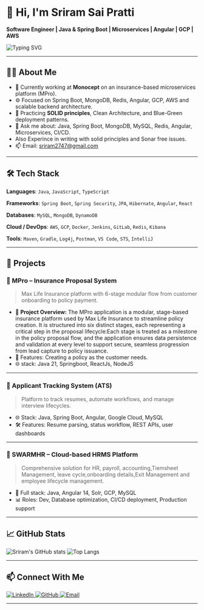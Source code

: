 # 👋 Hi, I'm Sriram Sai Pratti

**Software Engineer | Java & Spring Boot | Microservices | Angular | GCP | AWS**

![Typing SVG](https://readme-typing-svg.herokuapp.com?font=Roboto&pause=1000&color=00BFFF&width=435&lines=Software+Engineer;Microservices+Developer;Spring+Boot+%7C+Java+%7C+Angular;Clean+Code+%7C+SOLID+%7C+Scalable+Systems)

---

## 👨‍💼 About Me

- 🚀 Currently working at **Monocept** on an insurance-based microservices platform (MPro).
- ⚙️ Focused on Spring Boot, MongoDB, Redis, Angular, GCP, AWS and scalable backend architecture.
- 🧠 Practicing **SOLID principles**, Clean Architecture, and Blue-Green deployment patterns.
- 💬 Ask me about: Java, Spring Boot, MongoDB, MySQL, Redis, Angular, Microservices, CI/CD.
- Also Experince in writing with solid principles and Sonar free issues.
- 📫 Email: [sriram2747@gmail.com](mailto:sriram2747@gmail.com)

---

## 🛠️ Tech Stack

**Languages**: `Java`, `JavaScript`, `TypeScript`

**Frameworks**: `Spring Boot`, `Spring Security`, `JPA`, `Hibernate`, `Angular`, `React`

**Databases**: `MySQL`, `MongoDB`, `DynamoDB`

**Cloud / DevOps**: `AWS`, `GCP`, `Docker`, `Jenkins`, `GitLab`, `Redis`, `Kibana`

**Tools**: `Maven`, `Gradle`, `Log4j`, `Postman`, `VS Code`, `STS`, `IntelliJ`

---

## 🚀 Projects

### 🔐 MPro – Insurance Proposal System
> Max Life Insurance platform with 6-stage modular flow from customer onboarding to policy payment.

- 🧱 **Project Overview:**
  The MPro application is a modular, stage-based insurance platform used by Max Life Insurance to streamline policy creation. It is structured into six distinct stages, each representing a critical step in the proposal lifecycle:Each stage is treated as a milestone in the policy proposal flow, and the application ensures data persistence and validation at every level to support secure, seamless progression from lead capture to policy issuance.
- 🔑 Features: Creating a policy as the customer needs.
- 🌐 stack: Java 21, Springboot, ReactJs, NodeJS

---

### 🧾 Applicant Tracking System (ATS)
> Platform to track resumes, automate workflows, and manage interview lifecycles.

- 🌐 Stack: Java, Spring Boot, Angular, Google Cloud, MySQL
- 🛠️ Features: Resume parsing, status workflow, REST APIs, user dashboards

---

### 💼 SWARMHR – Cloud-based HRMS Platform
> Comprehensive solution for HR, payroll, accounting,Tiemsheet Management, leave cycle,onboarding details,Exit Management and employee lifecycle management.

- 🔧 Full stack: Java, Angular 14, Solr, GCP, MySQL
- 📊 Roles: Dev, Database optimization, CI/CD deployment, Production support

---

## 📈 GitHub Stats

![Sriram's GitHub stats](https://github-readme-stats.vercel.app/api?username=Sriram9819&show_icons=true&theme=default)
![Top Langs](https://github-readme-stats.vercel.app/api/top-langs/?username=Sriram9819&layout=compact)

---

## 📫 Connect With Me

<p align="left">
  <!-- LinkedIn -->
  <a href="https://www.linkedin.com/in/sriram-sai" target="_blank">
    <img
      alt="LinkedIn"
      src="https://img.shields.io/badge/LinkedIn-0A66C2?style=for-the-badge&logo=linkedin&logoColor=white"
    />
  </a>
  
  <!-- GitHub -->
  <a href="https://github.com/Sriram9819" target="_blank">
    <img
      alt="GitHub"
      src="https://img.shields.io/badge/GitHub-181717?style=for-the-badge&logo=github&logoColor=white"
    />
  </a>
  
  <!-- Email -->
  <a href="mailto:sriram2747@gmail.com" target="_blank">
    <img
      alt="Email"
      src="https://img.shields.io/badge/Email-D14836?style=for-the-badge&logo=gmail&logoColor=white"
    />
  </a>
</p>



---
